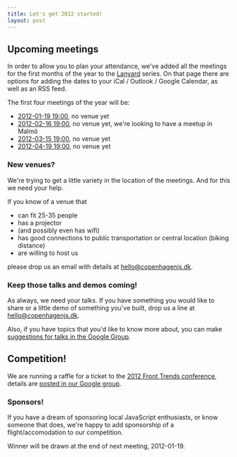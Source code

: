 ```yaml
---
title: Let's get 2012 started!
layout: post
---
```


## Upcoming meetings

In order to allow you to plan your attendance, we've added all the meetings for the first months of the year to the [Lanyard](http://lanyrd.com/series/copenhagenjs/) series. On that page there are options for adding the dates to your iCal / Outlook / Google Calendar, as well as an RSS feed.

The first four meetings of the year will be:

* [2012-01-19 19:00](http://lanyrd.com/2012/copenhagenjs-january/), no venue yet
* [2012-02-16 19:00](http://lanyrd.com/2012/copenhagenjs-february/), no venue yet, we're looking to have a meetup in Malmö
* [2012-03-15 19:00](http://lanyrd.com/2012/copenhagenjs-march/), no venue yet
* [2012-04-19 19:00](http://lanyrd.com/2012/copenhagenjs-april/), no venue yet

### New venues?

We're trying to get a little variety in the location of the meetings. And for this we need your help.

If you know of a venue that

* can fit 25-35 people
* has a projector
* (and possibly even has wifi)
* has good connections to public transportation or central location (biking distance)
* are willing to host us

please drop us an email with details at <hello@copenhagenjs.dk>.

### Keep those talks and demos coming!

As always, we need your talks. If you have something you would like to share or a little demo of something you've built, drop us a line at <hello@copenhagenjs.dk>.

Also, if you have topics that you'd like to know more about, you can make [suggestions for talks in the Google Group](http://groups.google.com/group/copenhagenjs).

## Competition!

We are running a raffle for a ticket to the [2012 Front Trends conference](http://2012.front-trends.com/), details are [posted in our Google group](http://groups.google.com/group/copenhagenjs/browse_thread/thread/29657152efd372a5).


### Sponsors!
If you have a dream of sponsoring local JavaScript enthusiasts, or know someone that does, we're happy to add sponsorship of a flight/accomodation to our competition.

Winner will be drawn at the end of next meeting, 2012-01-19.